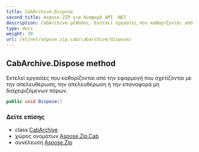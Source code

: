 ```yaml
---
title: CabArchive.Dispose
second_title: Aspose.ZIP για Αναφορά API .NET
description: CabArchive μέθοδος. Εκτελεί εργασίες που καθορίζονται από την εφαρμογή που σχετίζονται με την απελευθέρωση την απελευθέρωση ή την επαναφορά μη διαχειριζόμενων πόρων.
type: docs
weight: 30
url: /el/net/aspose.zip.cab/cabarchive/dispose/
---
```

## CabArchive.Dispose method

Εκτελεί εργασίες που καθορίζονται από την εφαρμογή που σχετίζονται με την απελευθέρωση, την απελευθέρωση ή την επαναφορά μη διαχειριζόμενων πόρων.

```csharp
public void Dispose()
```

### Δείτε επίσης

* class [CabArchive](../)
* χώρος ονομάτων [Aspose.Zip.Cab](../../cabarchive/)
* συνέλευση [Aspose.Zip](../../../)


